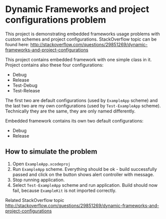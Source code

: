 # Dynamic Frameworks and project configurations problem

This project is demonstrating embedded frameworks usage problems with custom schemes and project configurations. StackOverflow topic can be found here: http://stackoverflow.com/questions/29851269/dynamic-frameworks-and-project-configurations

This project contains embedded framework with one simple class in it. Project contains also these four configurations:

- Debug
- Release
- Test-Debug
- Test-Release

The first two are default configurations (used by `ExampleApp` scheme) and the last two are my own configurations (used by `Test-ExampleApp` scheme). Technically they are the same, they are only named differently.

Embedded framework contains its own two default configurations:

- Debug
- Release

## How to simulate the problem

1. Open `ExampleApp.xcodeproj`
2. Run `ExampleApp` scheme. Everything should be ok - build successfully passed and click on the button shows alert controller with message.
3. Stop running application.
4. Select `Test-ExampleApp` scheme and run application. Build should now fail, because `ExampleKit` is not imported correctly.


Related StackOverflow topic http://stackoverflow.com/questions/29851269/dynamic-frameworks-and-project-configurations
